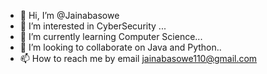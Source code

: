 - 👋 Hi, I’m @Jainabasowe
- 👀 I’m interested in CyberSecurity ...
- 🌱 I’m currently learning Computer Science...
- 💞️ I’m looking to collaborate on Java and Python..
- 📫 How to reach me by email jainabasowe110@gmail.com

<!---
Jainabasowe/Jainabasowe is a ✨ special ✨ repository because its `README.md` (this file) appears on your GitHub profile.
You can click the Preview link to take a look at your changes.
--->

